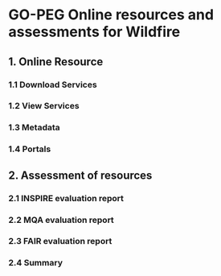 # GO-PEG Online resources and assessments for Wildfire

## 1. Online Resource
### 1.1 Download Services
### 1.2 View Services
### 1.3 Metadata
### 1.4 Portals

## 2. Assessment of resources
### 2.1 INSPIRE evaluation report
### 2.2 MQA evaluation report
### 2.3 FAIR evaluation report
### 2.4 Summary

